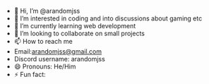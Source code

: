 - 👋 Hi, I’m @arandomjss
- 👀 I’m interested in coding and into discussions about gaming etc
- 🌱 I’m currently learning web development
- 💞️ I’m looking to collaborate on small projects
- 📫 How to reach me
- Email:arandomjss@gmail.com
- Discord username: arandomjss
- 😄 Pronouns: He/Him
- ⚡ Fun fact: 

<!---
arandomjss/arandomjss is a ✨ special ✨ repository because its `README.md` (this file) appears on your GitHub profile.
You can click the Preview link to take a look at your changes.
--->
